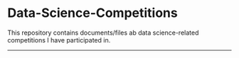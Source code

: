# Data-Science-Competitions
This repository contains documents/files ab data science-related competitions I have participated in.

---
